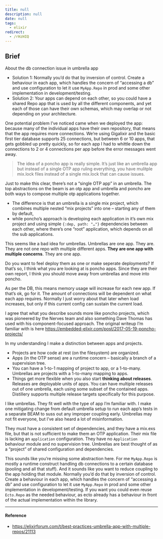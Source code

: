 ```yaml
---
title: null
description: null
date: null
tags:
  - elixir
redirect:
  - /rHzHIQ
---
```


## Brief

About the db connection issue in umbrella app

- Solution 1: Normally you’d do that by inversion of control. Create a behaviour in each app, which handles the concern of “accessing a db” and use configuration to let it use `MyApp.Repo` in prod and some other implementation in development/testing.
- Solution 2: Your apps can depend on each other, so you could have a shared Repo app that is used by all the different components, and yet each of those can have their own schemas, which may overlap or not depending on your architecture.

One potential problem I’ve noticed came when we deployed the app: because many of the individual apps have their own repository, that means that the app requires more connections. We’re using Gigalixir and the basic first tier database supports 25 connections, but between 6 or 10 apps, that gets gobbled up pretty quickly, so for each app I had to whittle down the connections to 2 or 4 connections per app before the error messages went away.

> The idea of a poncho app is really simple. It’s just like an umbrella app but instead of a single OTP app ruling everything, you have mulitple mix.lock files instead of a single mix.lock that can cause issues.

Just to make this clear, there’s not a “single OTP app” in an umbrella. The top abstractions on the beam is an otp app and umbrella and poncho are both ways to compose multiple otp applications together.

- The difference is that an umbrella is a single mix project, which combines multiple nested “mix projects” into one – starting any of them by default,
- while poncho’s approach is developing each application in it’s own mix project and using simple `{:dep, path: "…"}` dependencies between each other, where there’s one “root” application, which depends on all the sub applications.

This seems like a bad idea for umbrellas. Umbrellas are one app. They are. They are not one repo with multiple different apps. **They are one app with multiple concerns**. They are one app.

Do you want to feel deploy them as one or make seperate deployments? If that’s so, I think what you are looking at is poncho apps. Since they are their own report, I think you should move away from umbrellas and move into poncho.

As per the DB, this means memory usage will increase for each new app. If that’s ok, go for it. The amount of connections will be dependent on what each app requires. Normally I just worry about that later when load increases, but only if this current config can sustain the current load.

I agree that what you describe sounds more like poncho projects, which was pioneered by the Nerves team and also something Dave Thomas has used with his component-focused approach. The original writeup I’m familiar with is here https://embedded-elixir.com/post/2017-05-19-poncho-projects/

In my understanding I make a distinction between apps and projects.

- Projects are how code at rest (on the filesystem) are organized.
- Apps (in the OTP sense) are a runtime concern – basically a branch of a supervision tree.
- You can have a 1-to-1 mapping of project to app, or a 1-to-many. Umbrellas are projects with a 1-to-many mapping to apps.
- Things get more flexible when you also start **thinking about releases**. Releases are deployable units of apps. You can have multiple releases out of one umbrella, each using some subset of the contained apps. Distillery supports multiple release targets specifically for this purpose.

I like umbrellas. They fit well with the type of app I’m familiar with. I make one mitigating change from default umbrella setup to run each app’s tests in a separate BEAM to suss out any improper coupling early. Umbrellas may not fit everyone, but I’ve also heard a lot of misinformation.

They must have a consistent set of dependencies, and they have a mix.exs file, but that is not sufficient to make them an OTP application. Their mix file is lacking an `application` configuration. They have no `Application` behaviour module and no supervision tree. Umbrellas are best thought of as a “project” of shared configuration and dependencies.

This sounds like you’re missing some abstraction here. For me `MyApp.Repo` is mostly a runtime construct handling db connections to a certain database (pooling and all that stuff). And it sounds like you want to reduce coupling to the app holding that module. Normally you’d do that by inversion of control. Create a behaviour in each app, which handles the concern of “accessing a db” and use configuration to let it use `MyApp.Repo` in prod and some other implementation in development/testing. If you want you could even reuse `Ecto.Repo` as the needed behaviour, as ecto already has a behaviour in front of the actual implementation within the library.

---

#### Reference

- https://elixirforum.com/t/best-practices-umbrella-app-with-multiple-repos/21113

